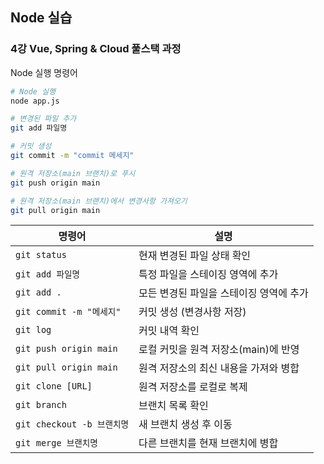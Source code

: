 ## Node 실습

### 4강 Vue, Spring & Cloud 풀스택 과정

Node 실행 명령어

```bash
# Node 실행
node app.js

# 변경된 파일 추가
git add 파일명

# 커밋 생성
git commit -m "commit 메세지"

# 원격 저장소(main 브랜치)로 푸시
git push origin main

# 원격 저장소(main 브랜치)에서 변경사항 가져오기
git pull origin main
```

| 명령어                     | 설명                                    |
| -------------------------- | --------------------------------------- |
| `git status`               | 현재 변경된 파일 상태 확인              |
| `git add 파일명`           | 특정 파일을 스테이징 영역에 추가        |
| `git add .`                | 모든 변경된 파일을 스테이징 영역에 추가 |
| `git commit -m "메세지"`   | 커밋 생성 (변경사항 저장)               |
| `git log`                  | 커밋 내역 확인                          |
| `git push origin main`     | 로컬 커밋을 원격 저장소(main)에 반영    |
| `git pull origin main`     | 원격 저장소의 최신 내용을 가져와 병합   |
| `git clone [URL]`          | 원격 저장소를 로컬로 복제               |
| `git branch`               | 브랜치 목록 확인                        |
| `git checkout -b 브랜치명` | 새 브랜치 생성 후 이동                  |
| `git merge 브랜치명`       | 다른 브랜치를 현재 브랜치에 병합        |
